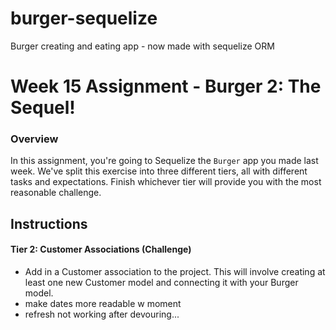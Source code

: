 # burger-sequelize
Burger creating and eating app - now made with sequelize ORM


# Week 15 Assignment - Burger 2: The Sequel!

### Overview
In this assignment, you're going to Sequelize the `Burger` app you made last week. We've split this exercise into three different tiers, all with different tasks and expectations. Finish whichever tier will provide you with the most reasonable challenge.

## Instructions 

#### Tier 2: Customer Associations (Challenge)

* Add in a Customer association to the project. This will involve creating at least one new Customer model and connecting it with your Burger model.
* make dates more readable w moment
* refresh not working after devouring...